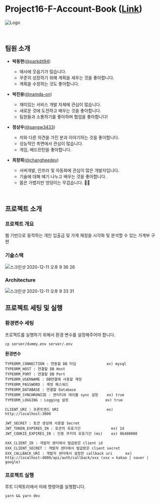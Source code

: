 # Project16-F-Account-Book ([Link](http://tess.kro.kr))


![Logo](https://user-images.githubusercontent.com/17294694/101917945-1c7a8e00-3c0c-11eb-828d-03e127a4d883.png)


<br>

## 팀원 소개

- **박동현**([@parkdit94](https://github.com/parkdit94))
    - 매사에 웃음기가 많습니다.
    - 꾸준히 성장하기 위해 계획을 세우는 것을 좋아합니다.
    - 계획을 수정하는 것도 좋아합니다.

- **박진용**([@namda-on](https://github.com/namda-on))
    - 재미있는 서비스 개발 자체에 관심이 많습니다.
    - 새로운 것에 도전하고 배우는 것을 좋아합니다.
    - 팀원들과 소통하기를 좋아하며 협업을 좋아합니다!

- **정상우**([@sangw3433](https://github.com/sangw3433))
    - 저와 다른 의견을 가진 분과 이야기하는 것을 좋아합니다.
    - 성능적인 측면에서 관심이 많습니다.
    - 게임, 배드민턴을 좋아합니다.


- **최창희**([@changheedev](https://github.com/changheedev))
    - 서버개발, 인프라 및 자동화에 관심이 많은 개발자입니다.
    - 기술에 대해 얘기 나누고 배우는 것을 좋아합니다.
    - 몸은 가볍지만 엉덩이는 무겁습니다. 👨‍💻




<br>

## 프로젝트 소개

### 프로젝트 개요

웹 기반으로 동작하는 개인 입출금 및 가계 재정을 시각화 및 분석할 수 있는 가계부 구현

### 기술스택

![스크린샷 2020-12-11 오후 9 36 26](https://user-images.githubusercontent.com/17294694/101904293-f5ff2780-3bf8-11eb-8775-52034f850fcb.png)



### Architecture

![스크린샷 2020-12-11 오후 9 33 31](https://user-images.githubusercontent.com/17294694/101904084-a882ba80-3bf8-11eb-8679-78145643e0c1.png)


## 프로젝트 세팅 및 실행

### 환경변수 세팅

프로젝트를 실행하기 위해서 환경 변수를 설정해주어야 합니다.

```
cp server/dummy.env server/.env
```

**환경변수**
```
TYPEORM_CONNECTION : 연동할 DB 타입              ex) mysql
TYPEORM_HOST : 연결할 DB Host                   
TYPEORM_PORT : 연결할 DB Port                   
TYPEORM_USERNAME : DB연결에 사용할 계정
TYPEORM_PASSWORD : 계정 패스워드
TYPEORM_DATABASE : 연결할 Database              
TYPEORM_SYNCHRONIZE : 엔티티와 테이블 sync 설정    ex) true
TYPEORM_LOGGING : Logging 설정                 ex) true

CLIENT_URI : 프론트엔드 URI                      ex) http://localhost:3000

JWT_SECRET : 토큰 생성에 사용할 Secret
JWT_TOKEN_EXPIRES_IN : 토큰의 유효기간              ex) 1d
JWT_COOKIE_EXPIRES_IN : 인증 쿠키의 유효기간 (ms)    ex) 86400000

XXX_CLIENT_ID : 개발자 센터에서 발급받은 client id 
XXX_CLIENT_SECRET : 개발자 센터에서 발급받은 client secret
XXX_CALLBACK_URI : 개발자 센터에서 설정한 callback uri      ex) http://localhost:4000/api/auth/callback/xxx (xxx = kakao | naver | google)
```

### 프로젝트 실행
루트 디렉토리에서 아래 명령어를 실행합니다.

```
yarn && yarn dev
```